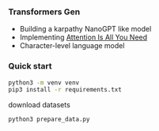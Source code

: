### Transformers Gen
* Building a karpathy NanoGPT like model
* Implementing [Attention Is All You Need](https://arxiv.org/abs/1706.03762)
* Character-level language model

### Quick start
```bash
python3 -m venv venv
pip3 install -r requirements.txt
```
download datasets
```bash
python3 prepare_data.py
```